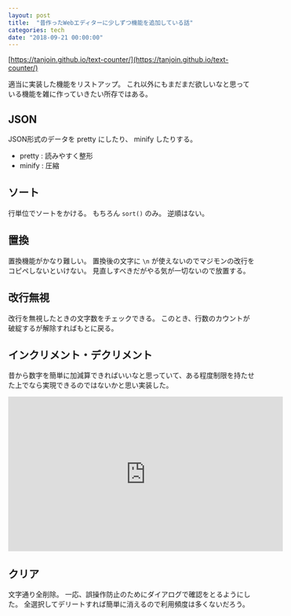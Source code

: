 ```yaml
---
layout: post
title:  "昔作ったWebエディターに少しずつ機能を追加している話"
categories: tech
date: "2018-09-21 00:00:00"
---
```


[https://tanjoin.github.io/text-counter/](https://tanjoin.github.io/text-counter/)

適当に実装した機能をリストアップ。
これ以外にもまだまだ欲しいなと思っている機能を雑に作っていきたい所存ではある。

## JSON

JSON形式のデータを pretty にしたり、 minify したりする。

- pretty : 読みやすく整形
- minify : 圧縮

## ソート

行単位でソートをかける。
もちろん `sort()` のみ。
逆順はない。

## 置換

置換機能がかなり難しい。
置換後の文字に `\n` が使えないのでマジモンの改行をコピペしないといけない。
見直しすべきだがやる気が一切ないので放置する。

## 改行無視

改行を無視したときの文字数をチェックできる。
このとき、行数のカウントが破綻するが解除すればもとに戻る。

## インクリメント・デクリメント

昔から数字を簡単に加減算できればいいなと思っていて、ある程度制限を持たせた上でなら実現できるのではないかと思い実装した。

<iframe width="560" height="315" src="https://www.youtube.com/embed/ooHNiTUJ2eM" frameborder="0" allow="autoplay; encrypted-media" allowfullscreen></iframe>

## クリア

文字通り全削除。
一応、誤操作防止のためにダイアログで確認をとるようにした。
全選択してデリートすれば簡単に消えるので利用頻度は多くないだろう。
